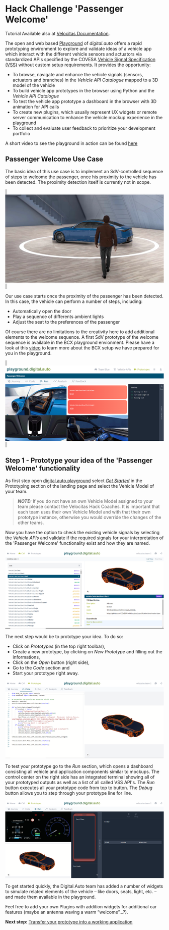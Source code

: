 # Hack Challenge 'Passenger Welcome'

Tutorial Available also at [Velocitas Documentation](https://websites.eclipseprojects.io/velocitas/docs/tutorials/prototyping/).

The open and web based [Playground](http://playground.digital.auto) of _digital.auto_ offers a rapid prototyping environment to explore and validate ideas of a vehicle app which interact with the different vehicle sensors and actuators via standardized APIs specified by the COVESA [Vehicle Signal Specification (VSS)](https://covesa.github.io/vehicle_signal_specification/introduction/) without custom setup requirements. It provides the opportunity:

- To browse, navigate and enhance the vehicle signals (sensors, actuators and branches) in the _Vehicle API Catalogue_ mapped to a 3D model of the vehicle
- To build vehicle app prototypes in the browser using Python and the _Vehicle API Catalogue_
- To test the vehicle app prototype a dashboard in the browser with 3D animation for API calls
- To create new plugins, which usually represent UX widgets or remote server communication to enhance the vehicle mockup experience in the playground
- To collect and evaluate user feedback to prioritize your development portfolio

A short video to see the playground in action can be found [here](https://drive.google.com/file/d/1qYfakx6E592PWBtPzAc_m_LrmBsvaI9K/view?usp=share_link)

## Passenger Welcome Use Case
The basic idea of this use case is to implement an SdV-controlled sequence of steps to welcome the passenger, once his proximity to the vehicle has been detected. The proximity detection itself is currently not in scope.

|<img src="/assets/PassengerApproaching.png" width="800">|

Our use case starts once the proximity of the passenger has been detected. In this case, the vehicle can perform a number of steps, including:
- Automatically open the door
- Play a sequence of differents ambient lights
- Adjust the seat to the preferences of the passenger

Of course there are no limitations to the creativity here to add additional elements to the welcome sequence.
A first SdV prototype of the welcome sequence is available in the BCX playground envionment.
Please have a look at this [video](https://drive.google.com/file/d/1zLexIQDM5UIkn85QjysGiD-SaK7cwSbG/view?usp=share_link) to learn more about the BCX setup we have prepared for you in the playground.

|<img src="/assets/PassengerWelcome.png" width="800">|


## Step 1 - Prototype your idea of the 'Passenger Welcome' functionality

As first step open [digital.auto.playground](https://bcx.digital.auto/) select [_Get Started_](https://bcx.digital.auto/model) in the Prototyping section of the landing page and select the Vehicle Model of your team.

> **_NOTE:_**  If you do not have an own Vehicle Model assigned to your team please contact the Velocitas Hack Coaches. It is important that each team uses their own Vehicle Model and with that their own prototype instance, otherwise you would override the changes of the other teams.

Now you have the option to check the existing vehicle signals by selecting the _Vehicle APIs_ and validate if the required signals for your interpretation of the 'Passenger Welcome' functionality exist and how they are named.

<img src="../assets/CVI_Catalogue.png" alt="Vehicle API Catalogue">

The next step would be to prototype your idea. To do so:

- Click on _Prototypes_ (in the top right toolbar),
- Create a new prototype, by clicking on _New Prototype_ and filling out the informations,
- Click on the _Open_ button (right side),
- Go to the _Code_ section and
- Start your prototype right away.

<img src="../assets/code.png" alt="Code Section">

To test your prototype go to the _Run_ section, which opens a dashboard consisting all vehicle and application components similar to mockups. The control center on the right side has an integrated terminal showing all of your prototyped outputs as well as a list of all called VSS API's. The _Run_ button executes all your prototype code from top to button. The _Debug_ button allows you to step through your prototype line for line.

<img src="../assets/run.png" alt="Run Section">

To get started quickly, the Digital.Auto team has added a number of widgets to simulate related elements of the vehicle – like doors, seats, light, etc. – and made them available in the playground.

Feel free to add your own Plugins with addition widgets for additional car features (maybe an antenna waving a warm “welcome”…?).

**Next step:** [Transfer your prototype into a working application](/docs/step-2-generating.md)
